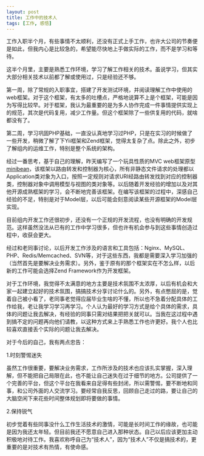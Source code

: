 ```yaml
---
layout: post
title: 工作中的技术人
tags: [工作, 感悟]
---
```


工作入职半个月，有些事情不太顺利，还没有正式上手工作，也许大公司的节奏便是如此，但我内心是比较急的，希望能尽快地上手做实际的工作，而不是学习和等待。

这半个月里，主要是熟悉工作环境，学习了解工作相关的技术。虽说学习，但其实大部分相关技术以前都了解或使用过，只是经验还不够。

第一周，除了常规的入职事宜，搭建了开发测试环境，并阅读理解工作中使用的web框架。对于这个框架，有太多的吐槽点，严格地说算不上是个框架，可能是因为写得比较早。对于框架，我认为最重要的是为多人协作完成一件事情提供实现上的规范，其次是代码复用，减少工作量。但这个框架除了一些供复用的代码，就啥都没有了。

第二周，学习巩固PHP基础，一直没认真地学习过PHP，只是在实习的时候做了一些开发，稍微了解了下Yii框架和Zend框架，觉得太复杂了点。除此之外，初步了解组内的运维工作，特别是整个系统的架构。


经过一番思考，基于自己的理解，昨天编写了一个玩具性质的MVC web框架原型[minibean](https://github.com/youngsterxyf/minibean)，该框架以路由转发和控制器为核心，所有非静态文件请求的处理都以Application类对象为入口，按照一定规则对请求URI经路由转发找到对应的控制器类，控制器对象中调用模型与视图的类对象等。以后随着开发经验的增加以及对其他开源成熟框架的学习，会不断地完善该框架。在编写该框架的过程中，深感自己经验的不足，特别是对于Model层，以后可能会刻意阅读某些开源框架的Model层实现。

目前组内开发工作还很初步，还没有一个正规的开发流程，也没有明确的开发规范。这样虽然没法从已有的工作中学习很多，但也许有机会参与到这些事情创造过程中，收获会更大。

经过和老同事讨论，以后开发工作涉及的语言和工具包括：Nginx、MySQL、PHP、Redis/Memcached、SVN等，对于这些东西，我都是需要深入学习加强的（当然首先是要解决业务需求）。另外，鉴于原有的那个框架实在不怎么样，以后新的工作可能会选择Zend Framework作为开发框架。

对于工作环境，我觉得不太满意的地方主要是技术氛围不太浓厚，以后有机会和大家一起建立起好的技术氛围，搞搞技术分享讨论什么的。另外，有点憋屈的是，觉着自己被小看了，老同事老觉得应届毕业生啥的不懂，所以也不急着分配具体的工作给我，老让我学习学习再学习。个人认为最好的学习方式是给个具体的需求，具体的问题让我去解决，有经验的同事只需对结果把把关就可以。当我在这过程中遇到搞不定的问题再向他们请教，以这种方式来上手熟悉工作也许更好。我个人也比较喜欢直接丢个实际的问题让我去解决。

对于今后的自己，我有两点忠告：

1.时刻警惕迷失

虽然工作很重要，要解决业务需求，工作所涉及的技术也应该扎实掌握，深入理解，但不能把自己局限在此，也不能让自己迷失在过于细节的地方。公司提供了一个完善的平台，但这个平台在我看来自足得有些封闭，所以需警惕，要不断地和同事，和公司外面的人交流学习。要经常自我反思，回顾自己走过的路，要让自己的大脑空闲下来花些时间整体规划即将要做的事情。

2.保持锐气

初步觉着有些同事没什么工作生活技术的激情，可能是长时间工作的缘故，也可能是因为我还太年轻。但目前我还不愿意自己进入那种状态。自己以后应该更加主动积极地对待工作。我喜欢称呼自己为“技术人”，因为“技术人”不仅是搞技术的，更重要的是对技术有热情，有使命感。
